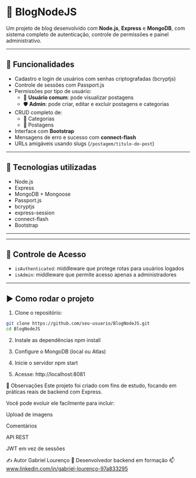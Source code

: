 # 📝 BlogNodeJS

Um projeto de blog desenvolvido com **Node.js**, **Express** e **MongoDB**, com sistema completo de autenticação, controle de permissões e painel administrativo.

---

## 🚀 Funcionalidades

- Cadastro e login de usuários com senhas criptografadas (bcryptjs)
- Controle de sessões com Passport.js
- Permissões por tipo de usuário:
  - 👤 **Usuário comum**: pode visualizar postagens
  - 🛡️ **Admin**: pode criar, editar e excluir postagens e categorias
- CRUD completo de:
  - 📂 Categorias
  - 📰 Postagens
- Interface com **Bootstrap**
- Mensagens de erro e sucesso com **connect-flash**
- URLs amigáveis usando slugs (`/postagem/titulo-do-post`)

---

## 🧰 Tecnologias utilizadas

- Node.js
- Express
- MongoDB + Mongoose
- Passport.js
- bcryptjs
- express-session
- connect-flash
- Bootstrap

---


---

## 🔐 Controle de Acesso

- `isAuthenticated`: middleware que protege rotas para usuários logados
- `isAdmin`: middleware que permite acesso apenas a administradores

---

## ▶️ Como rodar o projeto

1. Clone o repositório:

```bash
git clone https://github.com/seu-usuario/BlogNodeJS.git
cd BlogNodeJS
```

2. Instale as dependências
 npm install

3. Configure o MongoDB (local ou Atlas)

4. Inicie o servidor
  npm start

5. Acesse: http://localhost:8081

📌 Observações
Este projeto foi criado com fins de estudo, focando em práticas reais de backend com Express.

Você pode evoluir ele facilmente para incluir:

Upload de imagens

Comentários

API REST

JWT em vez de sessões

✍️ Autor
Gabriel Lourenço
💼 Desenvolvedor backend em formação
📫 www.linkedin.com/in/gabriel-lourenço-97a833295
